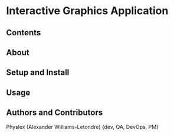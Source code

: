 # Interactive Graphics Application

## Contents

## About

## Setup and Install

## Usage

## Authors and Contributors
Physlex (Alexander Williams-Letondre) {dev, QA, DevOps, PM}
